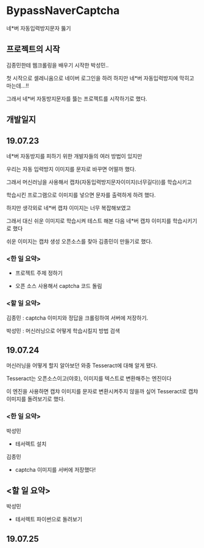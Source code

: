 # BypassNaverCaptcha
네*버 자동입력방지문자 뚫기

## 프로젝트의 시작
김종민한테 웹크롤링을 배우기 시작한 박성민..

첫 시작으로 셀레니움으로 네이버 로그인을 하려 하지만 네*버 자동입력방지에 막히고 마는데...!!

그래서 네*버 자동방지문자를 뜷는 프로젝트를 시작하기로 했다.

## 개발일지
## 19.07.23

네*버 자동방지를 피하기 위한 개발자들의 여러 방법이 있지만

우리는 자동 입력방지 이미지를 문자로 바꾸면 어떨까 했다. 

그래서 머신러닝을 사용해서 캡챠(자동입력방지문자이미지(너무길다))를 학습시키고

학습시킨 프로그램으로 이미지를 넣으면 문자를 출력하게 하려 했다.

하지만 생각외로 네*버 캡챠 이미지는 너무 복잡해보였고

그래서 대신 쉬운 이미지로 학습시켜 테스트 해본 다음 네*버 캡챠 이미지를 학습시키기로 했다

쉬운 이미지는 캡챠 생성 오픈소스를 찾아 김종민이 만들기로 했다. 


### <한 일 요약>
- 프로젝트 주제 정하기

- 오픈 소스 사용해서 captcha 코드 돌림
### <할 일 요약>
김종민 : captcha 이미지와 정답을 크롤링하여 서버에 저장하기.

박성민 : 머신러닝으로 어떻게 학습시킬지 방법 검색

## 19.07.24

머신러닝을 어떻게 할지 알아보던 와중 Tesseract에 대해 알게 됐다.

Tesseract는 오픈소스이고(야호), 이미지를 텍스트로 변환해주는 엔진이다

이 엔진을 사용하면 캡챠 이미지를 문자로 변환시켜주지 않을까 싶어 Tesseract로 캡챠 이미지를 돌려보기로 했다.

### <한 일 요약>
박성민

- 테서렉트 설치

김종민

- captcha 이미지를 서버에 저장했다!

## <할 일 요약>
박성민

- 테서렉트 파이썬으로 돌려보기

## 19.07.25
